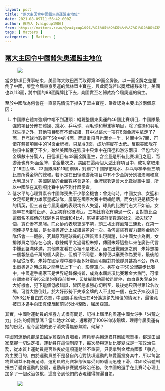 ```yaml
---
layout: post
title: "兩大主因令中國錯失奧運盟主地位"
date: 2021-08-09T11:56:42.000Z
author: 鐵塔人【vaigoup1906】
from: https://matters.news/@vaigoup1906/%E5%85%A9%E5%A4%A7%E4%B8%BB%E5%9B%A0%E4%BB%A4%E4%B8%AD%E5%9C%8B%E9%8C%AF%E5%A4%B1%E5%A5%A7%E9%81%8B%E7%9B%9F%E4%B8%BB%E5%9C%B0%E4%BD%8D-bafyreicc3u6cbkkv5bqudemu3l2lq36tbupuzx7s2dlzxdiohxs54t5wbi
tags: [ Matters ]
categories: [ Matters ]
---
```

<!--1628510202000-->
[兩大主因令中國錯失奧運盟主地位](https://matters.news/@vaigoup1906/%E5%85%A9%E5%A4%A7%E4%B8%BB%E5%9B%A0%E4%BB%A4%E4%B8%AD%E5%9C%8B%E9%8C%AF%E5%A4%B1%E5%A5%A7%E9%81%8B%E7%9B%9F%E4%B8%BB%E5%9C%B0%E4%BD%8D-bafyreicc3u6cbkkv5bqudemu3l2lq36tbupuzx7s2dlzxdiohxs54t5wbi)
------

<div>
<figure class="image"><img src="https://assets.matters.news/embed/49bd0249-602e-44af-bf3d-cd9155a38d0e.jpeg" data-asset-id="49bd0249-602e-44af-bf3d-cd9155a38d0e" referrerpolicy="no-referrer"><figcaption><span></span></figcaption></figure><p>當女排項目賽事結束，美國隊大敗巴西而取得第39面金牌後，以一面金牌之差壓倒了中國，榮登今屆東京奧運的武林盟主寶座，與此同時若以獎牌總數來計，美國也以113面，將中國的88面獎牌比下去，美國實至名歸成為今屆奧運的霸主。</p><p>至於中國隊為何會在一直領先情況下掉失了盟主寶座，筆者認為主要出於兩個原因：</p><ol><li>中國隊在體育強項中嚐不到甜頭：縱觀整個東奧運的46個比賽項目，中國隊最強的項目分佈在體操、跳水、乒乓球、羽毛球和舉重等項目，除了體操和羽毛球失準之外，其他項目都有不錯成績，其中以跳水一項在8面金牌中拿走了7面，乒乓球也取得了5金中的4面，而舉重項目也奪金一半，14面中佔7面，可惜在體操項目中的14面金牌裡，只拿得3面，成功率實在太低。反觀美國隊在強項中斬獲了不少，雖然美國隊在強項中只集中在田徑和游泳兩項，但包含的金牌數十分驚人，田徑項目有48面金牌產生，含金量是所有比賽項目之冠，而游泳也有35面金牌，含金量次之，美國在這兩個大型比賽項目中，成功拿取走了18面金牌、22面銀牌和16面銅牌，對銷了中國隊在跳水、乒乓球和舉重三項比賽所得金牌的總和。若不是在田徑和游泳項目中有不少金牌分別被澳洲和意大利瓜分了，美國隊拿的金面數將會更多，金牌總數更會大比數抛離中國，所以中國隊在其強項比賽中佔不到什麽便宜。</li><li>低水平的心理質素令中國隊喪失不少奪金機會：曾幾何時，中國女排、女籃和女足都是實力雄厚星級球隊，屢屢在國際大賽中戰績彪炳，而女排更是精英中的精英，但三者在今屆奧運的表現均令人失望，球員的比賽鬥志大不如前。女籃早在8強前止步、女足初賽也被淘汰，三埸比賽沒有勝過一仗，面對贊比亞這個名不經傳的球隊也只能溝和4比4，尾埸更被荷蘭數落8比2，總失球17個，實在慘不忍睹。而女排的表現更是不濟，頭三埸比賽直落三連敗，在第一圈便提早出局，是女排奧運史上成績最差的一次。為何這些有實力問鼎金牌的隊伍會一一翻船，究其原因是球員的心理質素出現問題，以中國女排為例，女排隊員之間存在心病，教練朗平太過偏袒朱婷，傳聞朱婷這些年來在廣告代言中賺到盤滿砵滿，其他隊友看在心裡不是味兒，而在出戰奧運之前，朱婷想接一個報酬過千萬的個人廣告，但朗平不同意，朱婷便以棄賽作為要脅，最後朗平屈從所求，朱婷在國家隊中獨享超多好處而明顯對其他隊員甚為不公，所以出戰奧運之時成員之間無法上下一心，影響軍心。另在女子50公里競步比賽中，中國選手楊家玉是世界紀錄保持者，成為本屆該項比賽奪金大熱門，可惜在離終點不到5公里的賽段前排中，因雙腳離地而被罰暫停，白白喪失奪金的大好機會，犯下這個低級錯誤，皆因是求勝心切所至，最後她只落得第12名收埸，可謂大熱倒灶。於大好形勢下失掉金牌的人不止她一個，在女子摔跤項目的53公斤自由式決賽，中國選手龐倩玉在4分遙遙領先絕佳的情況下，最後竟被日本選手向田真優反超前以5比4擊敗，屈居亞軍。</li></ol><p>其實，中國對運動員的培養方式很有問題，記得上屆里約奧運中國女泳手「洪荒之力」出名的傅園慧嗎？當年她才20歲，還奪得了100米仰泳銅牌，理應今屆奧運有她的份兒，但今屆她的影子消失得無影無踪，何解？</p><p>中國的運動員都是由國家體委負責培養，隊員參與奧運或其他國際賽事，都是由國家掌握一切決定權，運動員在這個制度下，每次參與運動比賽變成是一項政治任務，從本質上運動員是否熱衷於這項運動並不重要，只要拿到金牌為國家「爭光」為主要目的，由於運動員並不是發自內心對該項運動的熱愛而投身其中，所以每當物質利益不能滿足時，運動員的比賽狀態很易受到影響而迅速下滑，中國政治體制扭曲了體育運動的發展，運動員參賽變成政治任務，使中國的選手在比賽時心理上加多了一個政治包袱，這會令到他們的表現難得揮灑自如。</p><figure class="image"><img src="https://assets.matters.news/embed/ce502767-e1de-479a-a6f5-669e3fe948d5.jpeg" data-asset-id="ce502767-e1de-479a-a6f5-669e3fe948d5" referrerpolicy="no-referrer"><figcaption><span></span></figcaption></figure><p><br></p>
</div>
